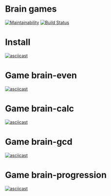 # Brain games

[![Maintainability](https://api.codeclimate.com/v1/badges/50b00773c2e23e1d7f1c/maintainability)](https://codeclimate.com/github/Bukasik/project-lvl1-s368/maintainability)
[![Build Status](https://travis-ci.org/Bukasik/project-lvl1-s368.svg?branch=master)](https://travis-ci.org/Bukasik/project-lvl1-s368)

# Install
[![asciicast](https://asciinema.org/a/7V86BVXWjfqB2EGOCRDrU7p2V.png)](https://asciinema.org/a/7V86BVXWjfqB2EGOCRDrU7p2V)

# Game brain-even

[![asciicast](https://asciinema.org/a/lRqTNUVBRGRC3VGMx34LlBHVX.png)](https://asciinema.org/a/lRqTNUVBRGRC3VGMx34LlBHVX)

# Game brain-calc

[![asciicast](https://asciinema.org/a/ldGKUPLsB6yknzefzqVks2F9F.png)](https://asciinema.org/a/ldGKUPLsB6yknzefzqVks2F9F)

# Game brain-gcd

[![asciicast](https://asciinema.org/a/Vja9NHmQ5L4MJaRoIGdGRCgKM.png)](https://asciinema.org/a/Vja9NHmQ5L4MJaRoIGdGRCgKM)

# Game brain-progression

[![asciicast](https://asciinema.org/a/j5PeZc7VV7G6qyXXtezyaCVXa.png)](https://asciinema.org/a/j5PeZc7VV7G6qyXXtezyaCVXa)
